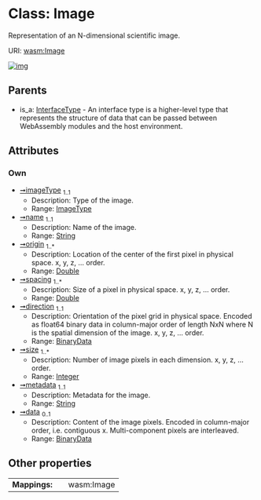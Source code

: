 
# Class: Image

Representation of an N-dimensional scientific image.

URI: [wasm:Image](https://w3id.org/itk/wasmImage)


[![img](https://yuml.me/diagram/nofunky;dir:TB/class/[InterfaceType],[ImageType],[BinaryData]<data%200..1-++[Image&#124;name:string;origin:double%20%2B;spacing:double%20%2B;size:integer%20%2B;metadata:string],[BinaryData]<direction%201..1-++[Image],[ImageType]<imageType%201..1-++[Image],[InterfaceType]^-[Image],[BinaryData])](https://yuml.me/diagram/nofunky;dir:TB/class/[InterfaceType],[ImageType],[BinaryData]<data%200..1-++[Image&#124;name:string;origin:double%20%2B;spacing:double%20%2B;size:integer%20%2B;metadata:string],[BinaryData]<direction%201..1-++[Image],[ImageType]<imageType%201..1-++[Image],[InterfaceType]^-[Image],[BinaryData])

## Parents

 *  is_a: [InterfaceType](InterfaceType.md) - An interface type is a higher-level type that represents the structure of data that can be passed between WebAssembly modules and the host environment.

## Attributes


### Own

 * [➞imageType](image__imageType.md)  <sub>1..1</sub>
     * Description: Type of the image.
     * Range: [ImageType](ImageType.md)
 * [➞name](image__name.md)  <sub>1..1</sub>
     * Description: Name of the image.
     * Range: [String](types/String.md)
 * [➞origin](image__origin.md)  <sub>1..\*</sub>
     * Description: Location of the center of the first pixel in physical space.
x, y, z, ... order.
     * Range: [Double](types/Double.md)
 * [➞spacing](image__spacing.md)  <sub>1..\*</sub>
     * Description: Size of a pixel in physical space.
x, y, z, ... order.
     * Range: [Double](types/Double.md)
 * [➞direction](image__direction.md)  <sub>1..1</sub>
     * Description: Orientation of the pixel grid in physical space.
Encoded as float64 binary data in column-major order of length NxN where N is the spatial dimension of the image. x, y, z, ... order.
     * Range: [BinaryData](BinaryData.md)
 * [➞size](image__size.md)  <sub>1..\*</sub>
     * Description: Number of image pixels in each dimension.
x, y, z, ... order.
     * Range: [Integer](types/Integer.md)
 * [➞metadata](image__metadata.md)  <sub>1..1</sub>
     * Description: Metadata for the image.
     * Range: [String](types/String.md)
 * [➞data](image__data.md)  <sub>0..1</sub>
     * Description: Content of the image pixels.
Encoded in column-major order, i.e. contiguous x. Multi-component pixels are interleaved.
     * Range: [BinaryData](BinaryData.md)

## Other properties

|  |  |  |
| --- | --- | --- |
| **Mappings:** | | wasm:Image |